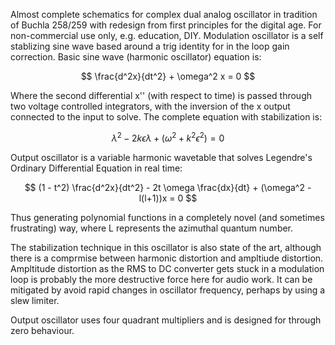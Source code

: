 Almost complete schematics for complex dual analog oscillator in tradition of Buchla 258/259 with redesign from first principles for the digital age. For non-commercial use only, e.g. education, DIY.
Modulation oscillator is a self stablizing sine wave based around a trig identity for in the loop gain correction. Basic sine wave (harmonic oscillator) equation is:

$$
\frac{d^2x}{dt^2} + \omega^2 x = 0
$$

Where the second differential x'' (with respect to time) is passed through two voltage controlled integrators, with the inversion of the x output connected to the input to solve. The complete equation with stabilization is:

$$ \lambda^2 - 2k \epsilon \lambda + (\omega^2 + k^2 \epsilon^2) = 0 $$


Output oscillator is a variable harmonic wavetable that solves Legendre's Ordinary Differential Equation in real time:

$$
(1 - t^2) \frac{d^2x}{dt^2} - 2t \omega \frac{dx}{dt} + (\omega^2 - l(l+1))x = 0
$$


Thus generating polynomial functions in a completely novel (and sometimes frustrating) way, where L represents the azimuthal quantum number.

The stabilization technique in this oscillator is also state of the art, although there is a comprmise between harmonic distortion and ampltiude distortion. Ampltitude distortion as the RMS to DC converter gets stuck in a modulation loop is probably the more destructive force here for audio work. It can be mitigated by avoid rapid changes in oscillator frequency, perhaps by using a slew limiter.

Output oscillator uses four quadrant multipliers and is designed for through zero behaviour.

